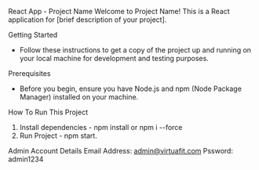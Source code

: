 React App - Project Name
Welcome to Project Name! This is a React application for [brief description of your project].

Getting Started
* Follow these instructions to get a copy of the project up and running on your local machine for development and testing purposes.

Prerequisites
* Before you begin, ensure you have Node.js and npm (Node Package Manager) installed on your machine.

How To Run This Project
1. Install dependencies - npm install or npm i --force
2. Run Project - npm start.

Admin Account Details
Email Address: admin@virtuafit.com
Pssword: admin1234